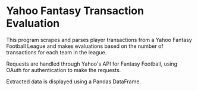 # Yahoo Fantasy Transaction Evaluation
This program scrapes and parses player transactions from a Yahoo Fantasy Football League and makes evaluations based on the number of transactions for each team in the league. 

Requests are handled through Yahoo's API for Fantasy Football, using OAuth for authentication to make the requests. 

Extracted data is displayed using a Pandas DataFrame. 